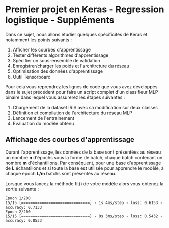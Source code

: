 # Premier projet en Keras - Regression logistique - Suppléments

Dans ce sujet, nous allons étudier quelques spécificités de Keras et notamment les points suivants :

1. Afficher les courbes d'apprentissage
2. Tester différents algorithmes d'apprentissage
3. Spécifier un sous-ensemble de validation
4. Enregistrer/charger les poids et l'architrcture du réseau
5. Optimisation des données d'apprentissage
6. Outil Tensorboard

Pour cela vous reprendrez les lignes de code que vous avez développés dans le sujet précédent
pour faire un script complet d'un classifieur MLP binaire dans lequel vous assurerez les étapes suivantes :

1. Chargement de la dataset IRIS avec sa modification sur deux classes
2. Définition et compilation de l'architecture du réseau MLP
3. Lancement de l'entrainement
4. Evaluation du modèle obtenu

## Affichage des courbes d'apprentissage

Durant l'apprentissage, les données de la base sont présentées au réseau un nombre __n__ d'épochs sous la forme
de batch, chaque batch contenant un nombre __m__ d'échantillons. Par conséquent, pour une base d'apprentissage de __L__ échantillons
et si toute la base est utilisée pour apprendre le modèle, à chaque epoch __L/m__ batchs sont présentés au réseau.

Lorsque vous lancez la méthode fit() de votre modèle alors vous obtenez la sortie suivante :

```
Epoch 1/200
15/15 [==============================] - 1s 4ms/step - loss: 0.6153 - accuracy: 0.7133
Epoch 2/200
15/15 [==============================] - 0s 3ms/step - loss: 0.5432 - accuracy: 0.8533
```




